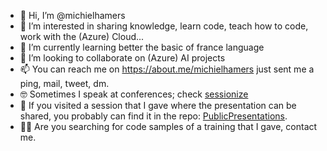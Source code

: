 - 👋 Hi, I’m @michielhamers
- 👀 I’m interested in sharing knowledge, learn code, teach how to code, work with the (Azure) Cloud...
- 🌱 I’m currently learning better the basic of france language
- 💞️ I’m looking to collaborate on (Azure) AI projects
- 📫 You can reach me on https://about.me/michielhamers just sent me a ping, mail, tweet, dm.
- 🤓 Sometimes I speak at conferences; check [sessionize](https://sessionize.com/michielhamers) 
- 🧠 If you visited a session that I gave where the presentation can be shared, you probably can find it in the repo: [PublicPresentations](https://github.com/michielhamers/PublicPresentations).
- 🐱‍💻 Are you searching for code samples of a training that I gave, contact me.

<!---
michielhamers/michielhamers is a ✨ special ✨ repository because its `README.md` (this file) appears on your GitHub profile.
You can click the Preview link to take a look at your changes.
--->
